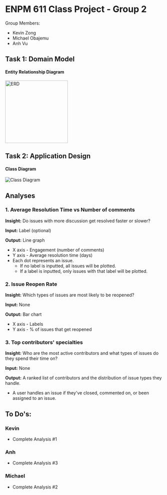 # ENPM 611 Class Project - Group 2

Group Members:

- Kevin Zong
- Michael Obajemu
- Anh Vu

## Task 1: Domain Model

#### Entity Relationship Diagram

<img src="diagrams/erd.svg" alt="ERD" width="200">

## Task 2: Application Design

#### Class Diagram

<img src="diagrams/class_diagram.svg" alt="Class Diagram">

## Analyses

### 1. Average Resolution Time vs Number of comments

**Insight:** Do issues with more discussion get resolved faster or slower?

**Input:** Label (optional)

**Output:** Line graph

- X axis - Engagement (number of comments)
- Y axis - Average resolution time (days)
- Each dot represents an issue.
  - If no label is inputted, all issues will be plotted.
  - If a label is inputted, only issues with that label will be plotted.

### 2. Issue Reopen Rate

**Insight:** Which types of issues are most likely to be reopened?

**Input:** None

**Output:** Bar chart

- X axis - Labels
- Y axis - % of issues that get reopened

### 3. Top contributors' specialties

**Insight:** Who are the most active contributors and what types of issues do they spend their time on?

**Input:** None

**Output:** A ranked list of contributors and the distribution of issue types they handle.

- A user handles an issue if they've closed, commented on, or been assigned to an issue.

## To Do's:

### Kevin

- Complete Analysis #1

### Anh

- Complete Analysis #3

### Michael

- Complete Analysis #2
